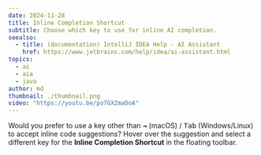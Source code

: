 ```yaml
---
date: 2024-11-28
title: Inline Completion Shortcut
subtitle: Choose which key to use for inline AI completion.
seealso:
  - title: (documentation) IntelliJ IDEA Help - AI Assistant
    href: https://www.jetbrains.com/help/idea/ai-assistant.html
topics:
  - ai
  - aia
  - java
author: md
thumbnail: ./thumbnail.png
video: "https://youtu.be/po7GXZmaDoA"
---
```


Would you prefer to use a key other than <kbd>⇥</kbd> (macOS) / <kbd>Tab</kbd> (Windows/Linux) to accept inline code suggestions? Hover over the suggestion and select a different key for the **Inline Completion Shortcut** in the floating toolbar.
